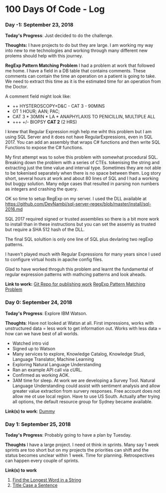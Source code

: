 # 100 Days Of Code - Log

### Day -1: September 23, 2018 

**Today's Progress**: Just decided to do the challenge.

**Thoughts:** I have projects to do but they are large. I am working my way into new to me technologies 
and working through many different new prolems should help with this journey.

**RegExp Pattern Matching Problem**
I had a problem at work that followed me home. I have a field in a DB table that contains comments. These comments can contain the time an operation on a patient is going to take. We need to extract this time as it is the estimated time for an operation from the Doctor.

A comment field might look like:
- ++ HYSTEROSCOPY+D&C - CAT 3 - 90MINS
- OT 1 HOUR; AAN; PAC;
- CAT 3 * 30MIN * LA * ANAPHYLAXIS TO PENICILLIN, MULTIPLE ALL
- +++ +/- BIOPSY **CAT 2** (2 HRS)

I knew that Regular Expression migh help me wiht this problem but I am using SQL Server and it does not have RegularExpressions, even in SQL 2017. You can add an assembly that wraps C# functions and then write SQL Functions to expose the C# functions.

My first attempt was to solve this problem with somewhat procedural SQL. Breaking down the problem with a series of CTEs. tokenising the string and extracting just the time value and interval type. Sometimes they are not able to be tokenised separately when there is no space between them. Log story short, several hours at work and about 80 lines of SQL and I had a working but buggy solution. Many edge cases that resulted in parsing non numbers as integers and crashing the query.

OK so time to setup RegExp on my server. I used the DLL available at https://github.com/DevNambi/sql-server-regex/blob/master/install/sql-2016.md

SQL 2017 required signed or trusted assemblies so there is a bit more work to install than in these instructions but you can set the assemly as trusted but require a SHA 512 hash of the DLL.

The final SQL solultion is only one line of SQL plus devlaring two regExp patterns.

I haven't played much with Regular Expressions for many years since I used to configure virtual hosts in apache config files.

Glad to have worked throguh this problem and learnt the fundamental of regular expression patterns with mathcing patterns and look aheads.


**Link to work:** 
[Git Repo for publishing work](https://github.com/ge-hall/100DaysOfCode/new/master)
[RegExp Pattern Matching Problem](https://github.com/ge-hall/100DaysOfCode/tree/master/RegExp)


### Day 0: September 24, 2018


**Today's Progress**: Explore IBM Watson.

**Thoughts**: Have not looked at Watsn at all. First impressions, works with unstructured data = less work to get information out. Works with less data = how can we have best of all worlds.
* Watched intro vid
* Signed up to Watson
* Many services to explore, Knowledge Catalog, Knowledge Studi, Language Translator, Machine Learning
* Exploring Natural Language Understanding
* Ran an example API call via cURL. 
* Confirmed as working AOK. 
* 3AM time for sleep.
At work we are developing a Survey Tool. Natural Language Understanding could assist with sentiment analysis and allow greater value extraction from survery responses.
Free account does not allow me ot use local region. Have to use US South. Actually after trying all options, the default resource group for Sydney became available.

**Link(s) to work**: [Dummy](http://www.example.com)


### Day 1: September 25, 2018

**Today's Progress**: Probably going to have a plan by Tuesday.

**Thoughts** I have a large project. I need ot think in sprints. Many say 1 week sprints are too short but on my projects the priorities can shift and the status becomes unclear within 1 week. Time for planning. Retrospectives can happen every couple of sprints.

**Link(s) to work**
1. [Find the Longest Word in a String](https://www.freecodecamp.com/challenges/find-the-longest-word-in-a-string)
2. [Title Case a Sentence](https://www.freecodecamp.com/challenges/title-case-a-sentence)
